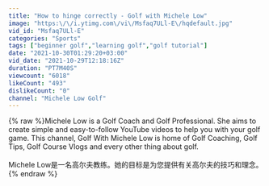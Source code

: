 ```yaml
---
title: "How to hinge correctly - Golf with Michele Low"
image: "https:\/\/i.ytimg.com\/vi\/Msfaq7ULl-E\/hqdefault.jpg"
vid_id: "Msfaq7ULl-E"
categories: "Sports"
tags: ["beginner golf","learning golf","golf tutorial"]
date: "2021-10-30T01:29:20+03:00"
vid_date: "2021-10-29T12:18:16Z"
duration: "PT7M40S"
viewcount: "6018"
likeCount: "493"
dislikeCount: "0"
channel: "Michele Low Golf"
---
```

{% raw %}Michele Low is a Golf Coach and Golf Professional.  She aims to create simple and easy-to-follow YouTube videos to help you with your golf game.  This channel, Golf With Michele Low is home of Golf Coaching, Golf Tips, Golf Course Vlogs and every other thing about golf. <br /><br />MicheIe Low是一名高尔夫教练。她的目标是为您提供有关高尔夫的技巧和理念。{% endraw %}
